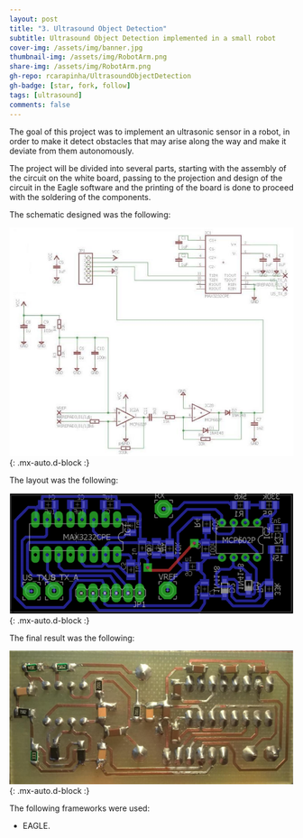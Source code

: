 ```yaml
---
layout: post
title: "3. Ultrasound Object Detection"
subtitle: Ultrasound Object Detection implemented in a small robot
cover-img: /assets/img/banner.jpg
thumbnail-img: /assets/img/RobotArm.png
share-img: /assets/img/RobotArm.png
gh-repo: rcarapinha/UltrasoundObjectDetection
gh-badge: [star, fork, follow]
tags: [ultrasound]
comments: false
---
```


The goal of this project was to implement an ultrasonic sensor in a robot, in order to make it detect obstacles that may arise along the way and make it deviate from them autonomously.

The project will be divided into several parts, starting with the assembly of the circuit on the white board, passing to the projection and design of the circuit in the Eagle software and the printing of the board is done to proceed with the soldering of the components.

The schematic designed was the following:

![Schematic](https://raw.githubusercontent.com/RCarapinha/UltrasoundObjectDetection/master/Schematic.PNG){: .mx-auto.d-block :}

The layout was the following:

![Eagle](https://raw.githubusercontent.com/RCarapinha/UltrasoundObjectDetection/master/Eagle.PNG){: .mx-auto.d-block :}

The final result was the following:

![Soldering](https://raw.githubusercontent.com/RCarapinha/UltrasoundObjectDetection/master/Soldering.png){: .mx-auto.d-block :}

The following frameworks were used:
- EAGLE.